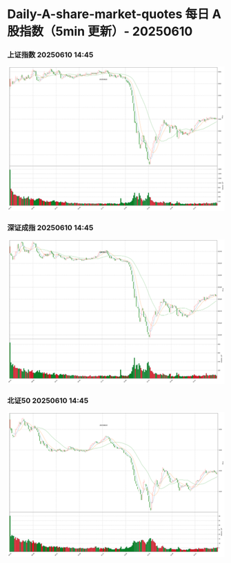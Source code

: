 
# Daily-A-share-market-quotes 每日 A 股指数（5min 更新）- 20250610

### 上证指数 20250610 14:45
![](./fig/2025/6/20250610-sh000001.png)

### 深证成指 20250610 14:45
![](./fig/2025/6/20250610-sz399001.png)

### 北证50 20250610 14:45
![](./fig/2025/6/20250610-bj899050.png)
